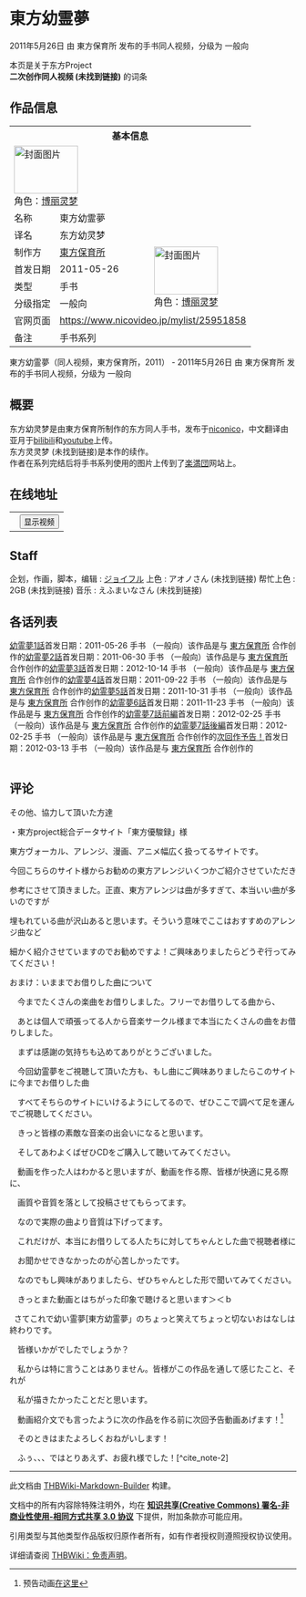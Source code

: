 # 東方幼霊夢

<!-- source html: G:\repos\THBWiki-Markdown-Builder\THBWikiMarkdown\Temp\main\e\e6\ns0%3A%E6%9D%B1%E6%96%B9%E5%B9%BC%E9%9C%8A%E5%A4%A2.html -->

2011年5月26日 由 東方保育所  发布的手书同人视频，分级为 一般向

本页是关于东方Project  
 **二次创作同人视频 (未找到链接)** 的词条
## 作品信息

<table><tbody><tr><th colspan="3">基本信息</th></tr><tr><td class="cover-artwork-mobile" colspan="2"><a href="./文件-东方幼灵梦封面.jpg.md" class="image" title="封面图片"><img alt="封面图片" src="https://upload.thwiki.cc/thumb/1/1c/%E4%B8%9C%E6%96%B9%E5%B9%BC%E7%81%B5%E6%A2%A6%E5%B0%81%E9%9D%A2.jpg/112px-%E4%B8%9C%E6%96%B9%E5%B9%BC%E7%81%B5%E6%A2%A6%E5%B0%81%E9%9D%A2.jpg" decoding="async" loading="lazy" width="112" height="84" srcset="https://upload.thwiki.cc/thumb/1/1c/%E4%B8%9C%E6%96%B9%E5%B9%BC%E7%81%B5%E6%A2%A6%E5%B0%81%E9%9D%A2.jpg/168px-%E4%B8%9C%E6%96%B9%E5%B9%BC%E7%81%B5%E6%A2%A6%E5%B0%81%E9%9D%A2.jpg 1.5x, https://upload.thwiki.cc/thumb/1/1c/%E4%B8%9C%E6%96%B9%E5%B9%BC%E7%81%B5%E6%A2%A6%E5%B0%81%E9%9D%A2.jpg/224px-%E4%B8%9C%E6%96%B9%E5%B9%BC%E7%81%B5%E6%A2%A6%E5%B0%81%E9%9D%A2.jpg 2x" data-file-width="512" data-file-height="384"></a><div class="cover-char">角色：<a href="./博丽灵梦.md" title="博丽灵梦">博丽灵梦</a></div></td>
</tr><tr><td class="label">名称</td><td colspan="2"> 東方幼霊夢 </td></tr><tr><td class="label">译名</td><td colspan="2"> 东方幼灵梦 </td></tr><tr><td class="label">制作方</td><td><a href="./東方保育所.md" title="東方保育所">東方保育所</a></td><td class="cover-artwork" rowspan="4" style="min-width:112px;"><a href="./文件-东方幼灵梦封面.jpg.md" class="image" title="封面图片"><img alt="封面图片" src="https://upload.thwiki.cc/thumb/1/1c/%E4%B8%9C%E6%96%B9%E5%B9%BC%E7%81%B5%E6%A2%A6%E5%B0%81%E9%9D%A2.jpg/112px-%E4%B8%9C%E6%96%B9%E5%B9%BC%E7%81%B5%E6%A2%A6%E5%B0%81%E9%9D%A2.jpg" decoding="async" loading="lazy" width="112" height="84" srcset="https://upload.thwiki.cc/thumb/1/1c/%E4%B8%9C%E6%96%B9%E5%B9%BC%E7%81%B5%E6%A2%A6%E5%B0%81%E9%9D%A2.jpg/168px-%E4%B8%9C%E6%96%B9%E5%B9%BC%E7%81%B5%E6%A2%A6%E5%B0%81%E9%9D%A2.jpg 1.5x, https://upload.thwiki.cc/thumb/1/1c/%E4%B8%9C%E6%96%B9%E5%B9%BC%E7%81%B5%E6%A2%A6%E5%B0%81%E9%9D%A2.jpg/224px-%E4%B8%9C%E6%96%B9%E5%B9%BC%E7%81%B5%E6%A2%A6%E5%B0%81%E9%9D%A2.jpg 2x" data-file-width="512" data-file-height="384"></a><div class="cover-char">角色：<a href="./博丽灵梦.md" title="博丽灵梦">博丽灵梦</a></div></td>
</tr><tr><td class="label">首发日期</td><td>2011-05-26</td></tr><tr><td class="label">类型</td><td>手书</td></tr><tr><td class="label">分级指定</td><td>一般向</td></tr>
<tr><td class="label">官网页面</td><td colspan="2"><a rel="nofollow" class="external free" href="https://www.nicovideo.jp/mylist/25951858">https://www.nicovideo.jp/mylist/25951858</a></td></tr><tr><td class="label">备注</td><td colspan="2">手书系列</td></tr></tbody></table>

東方幼霊夢（同人视频，東方保育所，2011） - 2011年5月26日 由 東方保育所  发布的手书同人视频，分级为 一般向
## 概要
  
东方幼灵梦是由東方保育所制作的东方同人手书，发布于[niconico](https://www.nicovideo.jp/mylist/25951858)，中文翻译由亚月于[bilibili](https://www.bilibili.com/video/av221516/)和[youtube](https://www.youtube.com/watch?v=KKsskzeBrcY&amp;list=PL9881092FBBA1F847)上传。  
东方灵灵梦 (未找到链接)是本作的续作。  
作者在系列完结后将手书系列使用的图片上传到了[楽満団](http://joyfull720.blog59.fc2.com/blog-category-23.html)网站上。
  

## 在线地址
  


  

<table>
<tr><th style="text-align: center;"><a class="bilibili-title external text" target="_blank" rel="nofollow" style="margin: 0 0.4em 0 0.2em;"></a><input type="button" class="bilibili-toggle" value="显示视频" style="float: right;"></th></tr>
<tr class="bilibili-video" style="display: none;"><td></td></tr>
</table>





## Staff
企划，作画，脚本，编辑
: [ジョイフル](./ジョイフル.md)
上色
: アオノさん (未找到链接)
帮忙上色
: 2GB (未找到链接)
音乐
: えふまいなさん (未找到链接)

## 各话列表
[](./幼霊夢1話.md)[幼霊夢1話](./幼霊夢1話.md)首发日期：2011-05-26 手书 （一般向）该作品是与 [東方保育所](./東方保育所.md) 合作创作的[](./幼霊夢2話.md)[幼霊夢2話](./幼霊夢2話.md)首发日期：2011-06-30 手书 （一般向）该作品是与 [東方保育所](./東方保育所.md) 合作创作的[](./幼霊夢3話.md)[幼霊夢3話](./幼霊夢3話.md)首发日期：2012-10-14 手书 （一般向）该作品是与 [東方保育所](./東方保育所.md) 合作创作的[](./幼霊夢4話.md)[幼霊夢4話](./幼霊夢4話.md)首发日期：2011-09-22 手书 （一般向）该作品是与 [東方保育所](./東方保育所.md) 合作创作的[](./幼霊夢5話.md)[幼霊夢5話](./幼霊夢5話.md)首发日期：2011-10-31 手书 （一般向）该作品是与 [東方保育所](./東方保育所.md) 合作创作的[](./幼霊夢6話.md)[幼霊夢6話](./幼霊夢6話.md)首发日期：2011-11-23 手书 （一般向）该作品是与 [東方保育所](./東方保育所.md) 合作创作的[](./幼霊夢7話前編.md)[幼霊夢7話前編](./幼霊夢7話前編.md)首发日期：2012-02-25 手书 （一般向）该作品是与 [東方保育所](./東方保育所.md) 合作创作的[](./幼霊夢7話後編.md)[幼霊夢7話後編](./幼霊夢7話後編.md)首发日期：2012-02-25 手书 （一般向）该作品是与 [東方保育所](./東方保育所.md) 合作创作的[](./次回作予告！.md)[次回作予告！](./次回作予告！.md)首发日期：2012-03-13 手书 （一般向）该作品是与 [東方保育所](./東方保育所.md) 合作创作的
<table><style data-mw-deduplicate="TemplateStyles:r686458">.mw-parser-output .simple_work{display:grid;min-height:calc(120px + 0.5rem);grid-template-columns:calc(120px + 0.5rem)1fr;grid-template-rows:auto 1fr;grid-template-areas:"cover title""cover props";overflow:hidden}.mw-parser-output .simple_work-cover{grid-area:cover;align-self:center;justify-self:center;overflow:hidden;max-width:100%;max-height:100%;padding:0.25rem;word-break:break-all}.mw-parser-output .simple_work-cover a.new{display:block;text-align:center;padding:0.25rem}.mw-parser-output .simple_work-title{grid-area:title;margin-top:0.25rem;padding-left:0.25rem;font-weight:bold}.mw-parser-output .simple_work-props{grid-area:props;padding-left:0.25rem}.mw-parser-output .simple_work-prop{margin:0.125rem 0}</style>

<link rel="mw-deduplicated-inline-style" href="mw-data:TemplateStyles:r686458">

<link rel="mw-deduplicated-inline-style" href="mw-data:TemplateStyles:r686458">

<link rel="mw-deduplicated-inline-style" href="mw-data:TemplateStyles:r686458">

<link rel="mw-deduplicated-inline-style" href="mw-data:TemplateStyles:r686458">

<link rel="mw-deduplicated-inline-style" href="mw-data:TemplateStyles:r686458">

<link rel="mw-deduplicated-inline-style" href="mw-data:TemplateStyles:r686458">

<link rel="mw-deduplicated-inline-style" href="mw-data:TemplateStyles:r686458">

<link rel="mw-deduplicated-inline-style" href="mw-data:TemplateStyles:r686458">
</table>


## 评论

  
その他、協力して頂いた方達  

  

・東方project総合データサイト「東方優駿録」様  

東方ヴォーカル、アレンジ、漫画、アニメ幅広く扱ってるサイトです。  

今回こちらのサイト様からお勧めの東方アレンジいくつかご紹介させていただき  

参考にさせて頂きました。正直、東方アレンジは曲が多すぎて、本当いい曲が多いのですが  

埋もれている曲が沢山あると思います。そういう意味でここはおすすめのアレンジ曲など  

細かく紹介させていますのでお勧めですよ！ご興味ありましたらどうぞ行ってみてください！  

  

おまけ：いままでお借りした曲について  

　今までたくさんの楽曲をお借りしました。フリーでお借りしてる曲から、  

　あとは個人で頑張ってる人から音楽サークル様まで本当にたくさんの曲をお借りしました。  

　まずは感謝の気持ちも込めてありがとうございました。  

  

　今回幼霊夢をご視聴して頂いた方も、もし曲にご興味ありましたらこのサイトに今までお借りした曲  

　すべてそちらのサイトにいけるようにしてるので、ぜひここで調べて足を運んでご視聴してください。  

　きっと皆様の素敵な音楽の出会いになると思います。  

  

　そしてあわよくばぜひCDをご購入して聴いてみてください。  

　動画を作った人はわかると思いますが、動画を作る際、皆様が快適に見る際に、  

　画質や音質を落として投稿させてもらってます。  

　なので実際の曲より音質は下げってます。  

　これだけが、本当にお借りしてる人たちに対してちゃんとした曲で視聴者様に  

　お聞かせできなかったのが心苦しかったです。  

　なのでもし興味がありましたら、ぜひちゃんとした形で聞いてみてください。  

　きっとまた動画とはちがった印象で聴けると思います＞＜ｂ  

  

&#160;&#160;さてこれで幼い霊夢[東方幼霊夢」のちょっと笑えてちょっと切ないおはなしは終わりです。  

　皆様いかがでしたでしょうか？  

　私からは特に言うことはありません。皆様がこの作品を通して感じたこと、それが  

　私が描きたかったことだと思います。  

　動画紹介文でも言ったように次の作品を作る前に次回予告動画あげます！[^cite_note-1]  

　そのときはまたよろしくおねがいします！  

　ふぅ、、、ではとりあえず、お疲れ様でした！[^cite_note-2]  

  



[^cite_note-1]: 预告动画[在这里](./次回作予告！.md)

  
  

  





---

此文档由 [THBWiki-Markdown-Builder](https://github.com/Delsin-Yu/THBWiki-Markdown-Builder) 构建。

文档中的所有内容除特殊注明外，均在 [**知识共享(Creative Commons) 署名-非商业性使用-相同方式共享 3.0 协议**](https://creativecommons.org/licenses/by-sa/3.0/deed.zh-hans) 下提供，附加条款亦可能应用。

引用类型与其他类型作品版权归原作者所有，如有作者授权则遵照授权协议使用。

详细请查阅 [THBWiki：免责声明](https://thbwiki.cc/THBWiki:%E5%85%8D%E8%B4%A3%E5%A3%B0%E6%98%8E)。

